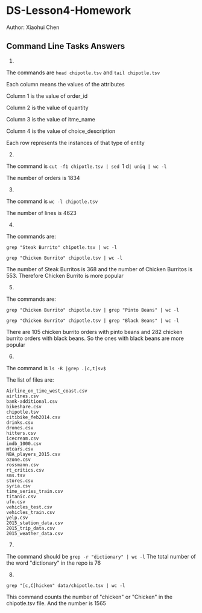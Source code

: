 # DS-Lesson4-Homework
Author: Xiaohui Chen

## Command Line Tasks Answers

1.

The commands are `head chipotle.tsv` and `tail chipotle.tsv`

Each column means the values of the attributes

Column 1 is the value of order_id

Column 2 is the value of quantity

Column 3 is the value of itme_name

Column 4 is the value of choice_description

Each row represents the instances of that type of entity

2.
The command is `cut -f1 chipotle.tsv | sed `1 d`| uniq | wc -l`

The number of orders is 1834

3.
The command is `wc -l chipotle.tsv`

The number of lines is 4623

4.
The commands are:

```
grep "Steak Burrito" chipotle.tsv | wc -l

grep "Chicken Burrito" chipotle.tsv | wc -l

```

The number of Steak Burritos is 368 and the number of Chicken Burritos is 553. Therefore Chicken Burrito is more popular

5.
The commands are:

```
grep "Chicken Burrito" chipotle.tsv | grep "Pinto Beans" | wc -l

grep "Chicken Burrito" chipotle.tsv | grep "Black Beans" | wc -l
```

There are 105 chicken burrito orders with pinto beans and 282 chicken burrito orders with black beans. So the ones with black beans are more popular

6.
The command is `ls -R |grep .[c,t]sv$`

The list of files are:

```
Airline_on_time_west_coast.csv
airlines.csv
bank-additional.csv
bikeshare.csv
chipotle.tsv
citibike_feb2014.csv
drinks.csv
drones.csv
hitters.csv
icecream.csv
imdb_1000.csv
mtcars.csv
NBA_players_2015.csv
ozone.csv
rossmann.csv
rt_critics.csv
sms.tsv
stores.csv
syria.csv
time_series_train.csv
titanic.csv
ufo.csv
vehicles_test.csv
vehicles_train.csv
yelp.csv
2015_station_data.csv
2015_trip_data.csv
2015_weather_data.csv
```

7.
The command should be `grep -r "dictionary" | wc -l`
The total number of the word "dictionary" in the repo is 76

8.
`grep "[c,C]hicken" data/chipotle.tsv | wc -l`

This command counts the number of "chicken" or "Chicken" in the chipotle.tsv file. And the number is 1565
